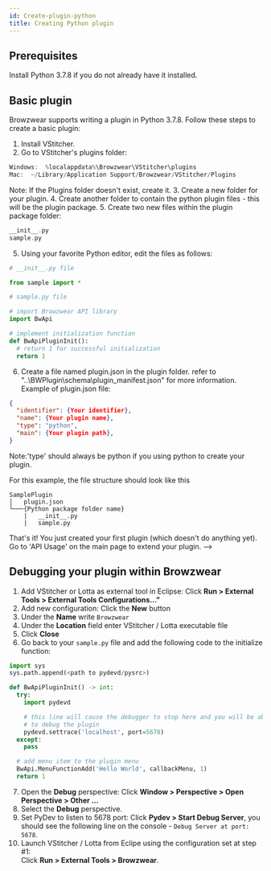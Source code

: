 ```yaml
---
id: Create-plugin-python
title: Creating Python plugin
---
```


## Prerequisites
Install Python 3.7.8 if you do not already have it installed. </br>

## Basic plugin
Browzwear supports writing a plugin in Python 3.7.8. Follow these steps to create a basic plugin:

1. Install VStitcher.
2. Go to VStitcher's plugins folder: <br/>
```cpp
Windows:  %localappdata%\Browzwear\VStitcher\plugins
Mac:  ~/Library/Application Support/Browzwear/VStitcher/Plugins
``` 
   Note: If the Plugins folder doesn't exist, create it.
3. Create a new folder for your plugin.
4. Create another folder to contain the python plugin files - this will be the plugin package.
5. Create two new files within the plugin package folder: <br/>
```cpp
__init__.py
sample.py

```
5. Using your favorite Python editor, edit the files as follows: <br/>
```python
# __init__.py file

from sample import *
```

```python
# sample.py file

# import Browzwear API library
import BwApi

# implement initialization function
def BwApiPluginInit():
  # return 1 for successful initialization
  return 1
```
6. Create a file named plugin.json in the plugin folder. refer to "..\BWPlugin\schema\plugin_manifest.json" for more information.</br>
   Example of plugin.json file:
```json
{
  "identifier": {Your identifier},
  "name": {Your plugin name},
  "type": "python",
  "main": {Your plugin path},
}
```
  Note:'type' should always be python if you using python to create your plugin.

For this example, the file structure should look like this

```
SamplePlugin
│   plugin.json    
└───{Python package folder name}
    |   __init__.py
    |   sample.py
```

That's it! You just created your first plugin (which doesn't do anything yet). Go to 'API Usage' on the main page to extend your plugin. -->



## Debugging your plugin within Browzwear
1. Add VStitcher or Lotta as external tool in Eclipse: Click **Run > External Tools > External Tools Configurations..."**
2. Add new configuration: Click the **New** button
3. Under the **Name** write `Browzwear`
4. Under the **Location** field enter VStitcher / Lotta executable file
5. Click **Close**
6. Go back to your `sample.py` file and add the following code to the initialize function:

```python
import sys
sys.path.append(<path to pydevd/pysrc>)

def BwApiPluginInit() -> int:
  try:
    import pydevd

    # this line will cause the debugger to stop here and you will be able
    # to debug the plugin
    pydevd.settrace('localhost', port=5678)
  except:
    pass

  # add menu item to the plugin menu
  BwApi.MenuFunctionAdd('Hello World', callbackMenu, 1)
  return 1
```
7. Open the **Debug** perspective: Click **Window > Perspective > Open Perspective > Other ...**
8. Select the **Debug** perspective.
9. Set PyDev to listen to 5678 port: Click **Pydev > Start Debug Server**, you should see the following line on the console - `Debug Server at port: 5678`.
10. Launch VStitcher / Lotta from Eclipe using the configuration set at step #1:</br> Click **Run > External Tools > Browzwear**.
